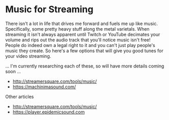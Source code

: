 # Music for Streaming

There isn't a lot in life that drives me forward and fuels me up like music. Specifically, some pretty heavy stuff along the metal varietals. When streaming it isn't always apparent until Twitch or YouTube decimates your volume and rips out the audio track that you'll notice music isn't free! People do indeed own a legal right to it and you can't just play people's music they create. So here's a few options that will give you good tunes for your video streaming.

... I'm currently researching each of these, so will have more details coming soon ...

* http://streamersquare.com/tools/music/
* https://machinimasound.com/

Other articles

* http://streamersquare.com/tools/music/
* https://player.epidemicsound.com

